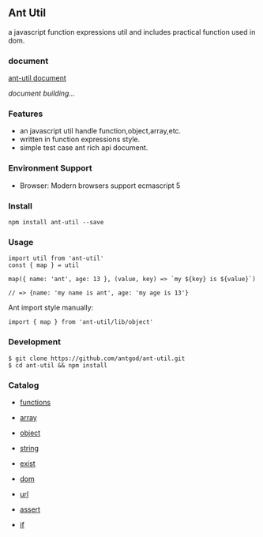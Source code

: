 ## Ant Util

a javascript function expressions util and includes practical function used in dom.

### document

[ant-util document][1]

*document building...*

### Features

* an javascript util handle function,object,array,etc.
* written in function expressions style.
* simple test case ant rich api document.

### Environment Support
* Browser: Modern browsers support ecmascript 5

### Install
```
npm install ant-util --save
```
### Usage
```
import util from 'ant-util'
const { map } = util

map({ name: 'ant', age: 13 }, (value, key) => `my ${key} is ${value}`)

// => {name: 'my name is ant', age: 'my age is 13'}
```

Ant import style manually:
```
import { map } from 'ant-util/lib/object'
```

### Development
```
$ git clone https://github.com/antgod/ant-util.git
$ cd ant-util && npm install
```
### Catalog

* [functions][2]
* [array][3]
* [object][4]
* [string][5]
* [exist][6]
* [dom][7]
* [url][8]
* [assert][9]
* [if][10]

  [1]: https://github.com/antgod/ant-util/
  [2]: https://github.com/antgod/ant-util/blob/master/__test__/functions.test.js
  [3]: https://github.com/antgod/ant-util/blob/master/__test__/array.test.js
  [4]: https://github.com/antgod/ant-util/blob/master/__test__/object.test.js
  [5]: https://github.com/antgod/ant-util/blob/master/__test__/string.test.js
  [6]: https://github.com/antgod/ant-util/blob/master/__test__/exist.test.js
  [7]: https://github.com/antgod/ant-util/blob/master/__test__/dom.test.js
  [8]: https://github.com/antgod/ant-util/blob/master/__test__/url.test.js
  [9]: https://github.com/antgod/ant-util/blob/master/__test__/assert.test.js
  [10]: https://github.com/antgod/ant-util/blob/master/__test__/if.test.js